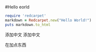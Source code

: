 #Hello eorld

```ruby
require 'redcarpet'
markdown = Redcarpet.new("Hello World!")
puts markdown.to_html
```

添加中文
添加中文

在加点东西

